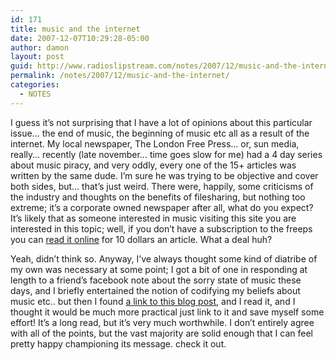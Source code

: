 ```yaml
---
id: 171
title: music and the internet
date: 2007-12-07T10:29:28-05:00
author: damon
layout: post
guid: http://www.radioslipstream.com/notes/2007/12/music-and-the-internet/
permalink: /notes/2007/12/music-and-the-internet/
categories:
  - NOTES
---
```

I guess it’s not surprising that I have a lot of opinions about this particular issue… the end of music, the beginning of music etc all as a result of the internet. My local newspaper, The London Free Press… or, sun media, really… recently (late november… time goes slow for me) had a 4 day series about music piracy, and very oddly, every one of the 15+ articles was written by the same dude. I’m sure he was trying to be objective and cover both sides, but… that’s just weird. There were, happily, some criticisms of the industry and thoughts on the benefits of filesharing, but nothing too extreme; it’s a corporate owned newspaper after all, what do you expect? It’s likely that as someone interested in music visiting this site you are interested in this topic; well, if you don’t have a subscription to the freeps you can [read it online](http://lfpress.ca/newsstand/Today/Music/2007/11/26/4685844-sun.html) for 10 dollars an article. What a deal huh?

Yeah, didn’t think so. Anyway, I’ve always thought some kind of diatribe of my own was necessary at some point; I got a bit of one in responding at length to a friend’s facebook note about the sorry state of music these days, and I briefly entertained the notion of codifying my beliefs about music etc.. but then I found [a link to this blog post](http://www.demonbaby.com/blog/2007/10/when-pigs-fly-death-of-oink-birth-of.html), and I read it, and I thought it would be much more practical just link to it and save myself some effort! It’s a long read, but it’s very much worthwhile. I don’t entirely agree with all of the points, but the vast majority are solid enough that I can feel pretty happy championing its message. check it out.